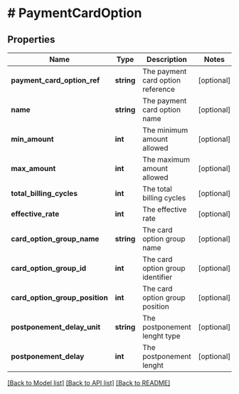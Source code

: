 # # PaymentCardOption

## Properties

Name | Type | Description | Notes
------------ | ------------- | ------------- | -------------
**payment_card_option_ref** | **string** | The payment card option reference | [optional] 
**name** | **string** | The payment card option name | [optional] 
**min_amount** | **int** | The minimum amount allowed | [optional] 
**max_amount** | **int** | The maximum amount allowed | [optional] 
**total_billing_cycles** | **int** | The total billing cycles | [optional] 
**effective_rate** | **int** | The effective rate | [optional] 
**card_option_group_name** | **string** | The card option group name | [optional] 
**card_option_group_id** | **int** | The card option group identifier | [optional] 
**card_option_group_position** | **int** | The card option group position | [optional] 
**postponement_delay_unit** | **string** | The postponement lenght type | [optional] 
**postponement_delay** | **int** | The postponement lenght | [optional] 

[[Back to Model list]](../../README.md#documentation-for-models) [[Back to API list]](../../README.md#documentation-for-api-endpoints) [[Back to README]](../../README.md)


